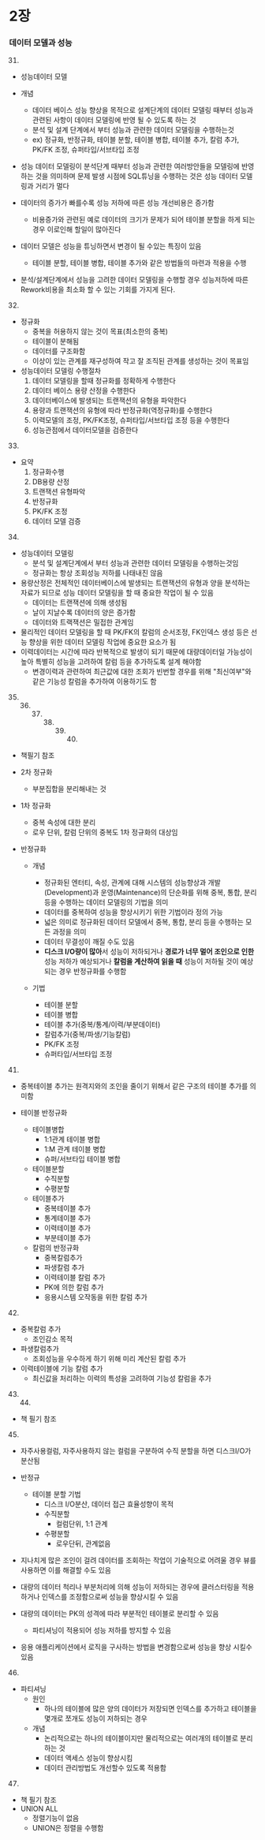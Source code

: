 # 2장

### 데이터 모델과 성능

31. 

- 성능데이터 모델

- 개념
  - 데이터 베이스 성능 향상을 목적으로 설계단계의 데이터 모델링 때부터 성능과 관련된 사항이 데이터 모델링에 반영 될 수 있도록 하는 것
  - 분석 및 설계 단계에서 부터 성능과 관련한 데이터 모델링을 수행하는것
  - ex) 정규화, 반정규화, 테이블 분할, 테이블 병합, 테이블 추가, 칼럼 추가, PK/FK 조정, 슈퍼타입/서브타입 조정
- 성능 데이터 모델링이 분석단계 때부터 성능과 관련한 여러방안들을 모델링에 반영하는 것을 의미하며 문제 발생 시점에 SQL튜닝을 수행하는 것은 성능 데이터 모델링과 거리가 멀다
- 데이터의 증가가 빠를수록 성능 저하에 따른 성능 개선비용은 증가함
  - 비용증가와 관련된 예로 데이터의 크기가 문제가 되어 테이블 분할을 하게 되는 경우 이로인해 할일이 많아진다
- 데이터 모델은 성능을 튜닝하면서 변경이 될 수있는 특징이 있음
  - 테이블 분할, 테이블 병합, 테이블 추가와 같은 방법들의 마련과 적용을 수행
- 분석/설계단계에서 성능을 고려한 데이터 모델링을 수행할 경우 성능저하에 따른 Rework비용을 최소화 할 수 있는 기회를 가지게 된다.

32. 

- 정규화
  - 중복을 허용하지 않는 것이 목표(최소한의 중복)
  - 테이블이 분해됨
  - 데이터를 구조화함
  - 이상이 있는 관계를 재구성하여 작고 잘 조직된 관계를 생성하는 것이 목표임
- 성능데이터 모델링 수행절차
  1. 데이터 모델링을 할때 정규화를 정확하게 수행한다
  2. 데이터 베이스 용량 산정을 수행한다
  3. 데이터베이스에 발생되는 트랜잭션의 유형을 파악한다
  4. 용량과 트랜잭션의 유형에 따라 반정규화(역정규화)를 수행한다
  5. 이력모델의 조정, PK/FK조정, 슈퍼타입/서브타입 조정 등을 수행한다
  6. 성능관점에서 데이터모델을 검증한다

33. 

- 요약
  1. 정규화수행
  2. DB용량 산정
  3. 트랜잭션 유형파악
  4. 반정규화
  5. PK/FK 조정
  6. 데이터 모델 검증

34. 

- 성능데이터 모델링
  - 분석 및 설계단계에서 부터 성능과 관련한 데이터 모델링을 수행하는것임
  - 정규화는 항상 조회성능 저하를 나태내진 않음
- 용량산정은 전체적인 데이터베이스에 발생되는 트랜잭션의 유형과 양을 분석하는 자료가 되므로 성능 데이터 모델링을 할 때 중요한 작업이 될 수 있음
  - 데이터는 트랜잭션에 의해 생성됨
  - 날이 지날수록 데이터의 양은 증가함
  - 데이터와 트랙잭션은 밀접한 관계임
- 물리적인 데이터 모델링을 할 때 PK/FK의 칼럼의 순서조정, FK인덱스 생성 등은 선능 향상을 위한 데이터 모델링 작업에 중요한 요소가 됨
- 이력데이터는 시간에 따라 반복적으로 발생이 되기 때문에 대량데이터일 가능성이 높아 특별히 성능을 고려하여 칼럼 등을 추가하도록 설계 해야함
  - 변경이력과 관련하여 최근값에 대한 조회가 빈번할 경우를 위해 "최신여부"와 같은 기능성 칼럼을 추가하여 이용하기도 함

35. 36. 37. 38. 39. 40.

- 책필기 참조

- 2차 정규화

  - 부분집합을 분리해내는 것

- 1차 정규화

  - 중복 속성에 대한 분리
  - 로우 단위, 칼럼 단위의 중복도 1차 정규화의 대상임

- 반정규화

  - 개념

    - 정규화된 엔터티, 속성, 관계에 대해 시스템의 성능향상과 개발(Development)과 운영(Maintenance)의 단순화를 위해 중복, 통합, 분리 등을 수행하는 데이터 모델링의 기법을 의미
    - 데이터를 중복하여 성능을 향상시키기 위한 기법이라 정의 가능
    - 넓은 의미로 정규화된 데이터 모델에서 중복, 통합, 분리 등을 수행하는 모든 과정을 의미
    - 데이터 무결성이 깨질 수도 있음
    - **디스크 I/O량이 많아**서 성능이 저하되거나 **경로가 너무 멀어 조인으로 인한** 성능 저하가 예상되거나 **칼럼을 계산하여 읽을 때** 성능이 저하될 것이 예상되는 경우 반정규화를 수행함

  - 기법

    - 테이블 분할
    - 테이블 병합
    - 테이블 추가(중복/통계/이력/부분데이터)
    - 칼럼추가(중복/파생/기능칼럼)
    - PK/FK 조정
    - 슈퍼타입/서브타입 조정


41. 

- 중복테이블 추가는 원격지와의 조인을 줄이기 위해서 같은 구조의 테이블 추가를 의미함

- 테이블 반정규화
  - 테이블병합
    - 1:1관계 테이블 병합
    - 1:M 관계 테이블 병합
    - 슈퍼/서브타입 테이블 병합
  - 테이블분할
    - 수직분할
    - 수평분할
  - 테이블추가
    - 중복테이블 추가
    - 통계테이블 추가
    - 이력테이블 추가
    - 부분테이블 추가
  - 칼럼의 반정규화
    - 중복칼럼추가
    - 파생칼럼 추가
    - 이력테이블 칼럼 추가
    - PK에 의한 칼럼 추가
    - 응용시스템 오작동을 위한 칼럼 추가

42.

- 중복칼럼 추가
  - 조인감소 목적
- 파생칼럼추가
  - 조회성능을 우수하게 하기 위해 미리 계산된 칼럼 추가
- 이력테이블에 기능 칼럼 추가
  - 최신값을 처리하는 이력의 특성을 고려하여 기능성 칼럼을 추가

43. 44.

- 책 필기 참조

45. 

- 자주사용컬럼, 자주사용하지 않는 컬럼을 구분하여 수직 분할을 하면 디스크I/O가 분산됨
- 반정규
  - 테이블 분할 기법
    - 디스크 I/O분산, 데이터 접근 효율성향이 목적
    - 수직분할
      - 컬럼단위, 1:1 관계
    - 수평분할
      - 로우단뒤, 관계없음

- 지나치게 많은 조인이 걸려 데이터를 조회하는 작업이 기술적으로 어려울 경우 뷰를 사용하면 이를 해결할 수도 있음
- 대량의 데이터 척리나 부분처리에 의해 성능이 저하되는 경우에 클러스터링을 적용하거나 인덱스를 조정함으로써 성능을 향상시킬 수 있음
- 대량의 데이터는 PK의 성격에 따라 부분적인 테이블로 분리할 수 있음
  - 파티셔닝이 적용되어 성능 저하를 방지할 수 있음
- 응용 애플리케이션에서 로직을 구사하는 방법을 변경함으로써 성능을 향상 시킬수 있음

46. 

- 파티셔닝
  - 원인
    - 하나의 테이블에 많은 양의 데이터가 저장되면 인덱스를 추가하고 테이블을 몇개로 쪼개도 성능이 저하되는 경우
  - 개념
    - 논리적으로는 하나의 테이블이지만 물리적으로는 여러개의 테이블로 분리 하는 것
    - 데이터 액세스 성능이 향상시킴
    - 데이터 관리방법도 개선할수 있도록 적용함

47. 

- 책 필기 참조
- UNION ALL
  - 정렬기능이 없음
  - UNION은 정렬을 수행함
